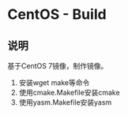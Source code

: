 # CentOS - Build

## 说明
基于CentOS 7镜像，制作镜像。
1. 安装wget make等命令
2. 使用cmake.Makefile安装cmake
3. 使用yasm.Makefile安装yasm